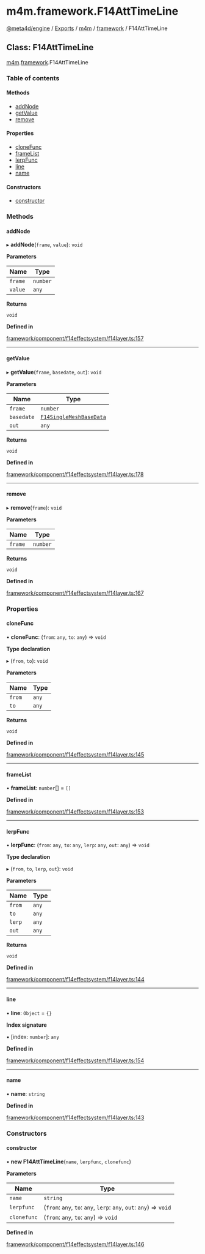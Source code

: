 # m4m.framework.F14AttTimeLine

[@meta4d/engine](../) / [Exports](../modules/) / [m4m](../modules/m4m.md) / [framework](../modules/m4m.framework.md) / F14AttTimeLine

## Class: F14AttTimeLine

[m4m](../modules/m4m.md).[framework](../modules/m4m.framework.md).F14AttTimeLine

### Table of contents

#### Methods

* [addNode](m4m.framework.F14AttTimeLine.md#addnode)
* [getValue](m4m.framework.F14AttTimeLine.md#getvalue)
* [remove](m4m.framework.F14AttTimeLine.md#remove)

#### Properties

* [cloneFunc](m4m.framework.F14AttTimeLine.md#clonefunc)
* [frameList](m4m.framework.F14AttTimeLine.md#framelist)
* [lerpFunc](m4m.framework.F14AttTimeLine.md#lerpfunc)
* [line](m4m.framework.F14AttTimeLine.md#line)
* [name](m4m.framework.F14AttTimeLine.md#name)

#### Constructors

* [constructor](m4m.framework.F14AttTimeLine.md#constructor)

### Methods

#### addNode

▸ **addNode**(`frame`, `value`): `void`

**Parameters**

| Name    | Type     |
| ------- | -------- |
| `frame` | `number` |
| `value` | `any`    |

**Returns**

`void`

**Defined in**

[framework/component/f14effectsystem/f14layer.ts:157](https://github.com/meta4d-me/meta4d-engine/blob/cf6bfe6/src/framework/component/f14effectsystem/f14layer.ts#L157)

***

#### getValue

▸ **getValue**(`frame`, `basedate`, `out`): `void`

**Parameters**

| Name       | Type                                                              |
| ---------- | ----------------------------------------------------------------- |
| `frame`    | `number`                                                          |
| `basedate` | [`F14SingleMeshBaseData`](m4m.framework.F14SingleMeshBaseData.md) |
| `out`      | `any`                                                             |

**Returns**

`void`

**Defined in**

[framework/component/f14effectsystem/f14layer.ts:178](https://github.com/meta4d-me/meta4d-engine/blob/cf6bfe6/src/framework/component/f14effectsystem/f14layer.ts#L178)

***

#### remove

▸ **remove**(`frame`): `void`

**Parameters**

| Name    | Type     |
| ------- | -------- |
| `frame` | `number` |

**Returns**

`void`

**Defined in**

[framework/component/f14effectsystem/f14layer.ts:167](https://github.com/meta4d-me/meta4d-engine/blob/cf6bfe6/src/framework/component/f14effectsystem/f14layer.ts#L167)

### Properties

#### cloneFunc

• **cloneFunc**: (`from`: `any`, `to`: `any`) => `void`

**Type declaration**

▸ (`from`, `to`): `void`

**Parameters**

| Name   | Type  |
| ------ | ----- |
| `from` | `any` |
| `to`   | `any` |

**Returns**

`void`

**Defined in**

[framework/component/f14effectsystem/f14layer.ts:145](https://github.com/meta4d-me/meta4d-engine/blob/cf6bfe6/src/framework/component/f14effectsystem/f14layer.ts#L145)

***

#### frameList

• **frameList**: `number`\[] = `[]`

**Defined in**

[framework/component/f14effectsystem/f14layer.ts:153](https://github.com/meta4d-me/meta4d-engine/blob/cf6bfe6/src/framework/component/f14effectsystem/f14layer.ts#L153)

***

#### lerpFunc

• **lerpFunc**: (`from`: `any`, `to`: `any`, `lerp`: `any`, `out`: `any`) => `void`

**Type declaration**

▸ (`from`, `to`, `lerp`, `out`): `void`

**Parameters**

| Name   | Type  |
| ------ | ----- |
| `from` | `any` |
| `to`   | `any` |
| `lerp` | `any` |
| `out`  | `any` |

**Returns**

`void`

**Defined in**

[framework/component/f14effectsystem/f14layer.ts:144](https://github.com/meta4d-me/meta4d-engine/blob/cf6bfe6/src/framework/component/f14effectsystem/f14layer.ts#L144)

***

#### line

• **line**: `Object` = `{}`

**Index signature**

▪ \[index: `number`]: `any`

**Defined in**

[framework/component/f14effectsystem/f14layer.ts:154](https://github.com/meta4d-me/meta4d-engine/blob/cf6bfe6/src/framework/component/f14effectsystem/f14layer.ts#L154)

***

#### name

• **name**: `string`

**Defined in**

[framework/component/f14effectsystem/f14layer.ts:143](https://github.com/meta4d-me/meta4d-engine/blob/cf6bfe6/src/framework/component/f14effectsystem/f14layer.ts#L143)

### Constructors

#### constructor

• **new F14AttTimeLine**(`name`, `lerpfunc`, `clonefunc`)

**Parameters**

| Name        | Type                                                                |
| ----------- | ------------------------------------------------------------------- |
| `name`      | `string`                                                            |
| `lerpfunc`  | (`from`: `any`, `to`: `any`, `lerp`: `any`, `out`: `any`) => `void` |
| `clonefunc` | (`from`: `any`, `to`: `any`) => `void`                              |

**Defined in**

[framework/component/f14effectsystem/f14layer.ts:146](https://github.com/meta4d-me/meta4d-engine/blob/cf6bfe6/src/framework/component/f14effectsystem/f14layer.ts#L146)
